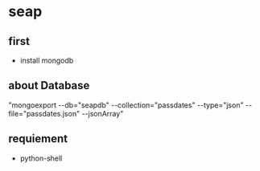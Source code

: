 # seap
## first 
- install mongodb

## about Database
"mongoexport --db="seapdb" --collection="passdates" --type="json" --file="passdates.json" --jsonArray"
## requiement
- python-shell
